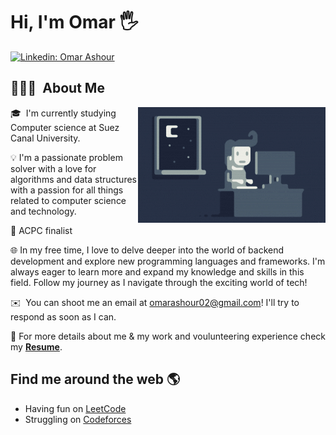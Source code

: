 # Hi, I'm Omar 🖐

[![Linkedin: Omar Ashour](https://img.shields.io/badge/-Omar-blue?style=flat-square&logo=Linkedin&logoColor=white&link=https://www.linkedin.com/in/tanyarajhans/)](https://www.linkedin.com/in/omarashoour/)
<!-- ![GitHub followers](https://img.shields.io/github/followers/tanyarajhans?label=Follow&style=social)
<img alt = "profile views" src="https://komarev.com/ghpvc/?username=omarashour02&color=brightgreen">  
 -->
<!-- ![Purple Gradient Geometric Technology Profile LinkedIn Banner  (1)](https://user-images.githubusercontent.com/61904667/146429293-82261303-fec5-4828-aeba-047883c76f02.png)
 -->

## 👨🏻‍💻 &nbsp;About Me

<img alt="Night Coding" src="https://raw.githubusercontent.com/AVS1508/AVS1508/master/assets/Night-Coding.gif" align="right"/>

🎓 &nbsp;I'm currently studying Computer science at Suez Canal University.

💡 I'm a passionate problem solver with a love for algorithms and data structures with a passion for all things related to computer science and technology.

🛑 ACPC finalist 

🌐 In my free time, I love to delve deeper into the world of backend development and explore new programming languages and frameworks. I'm always eager to learn more and expand my knowledge and skills in this field. Follow my journey as I navigate through the exciting world of tech!

✉️ &nbsp;You can shoot me an email at omarashour02@gmail.com! I'll try to respond as soon as I can.

📝 For more details about me & my work and voulunteering experience check my <a href="[https://drive.google.com/file/d/1ZcJfcG_9i0E4Hd-tNOOLts7GtY98wrcB/view?usp=share_link]" target="blank"><strong>Resume</strong></a>.

## Find me around the web 🌎 
- Having fun on <a href="https://leetcode.com/Omar_Ashour/">LeetCode</a> 
- Struggling on <a href="https://codeforces.com/profile/Ashouristic/">Codeforces</a> 

